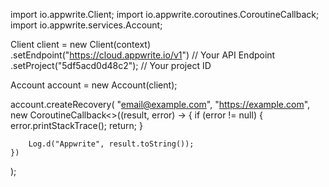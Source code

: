 import io.appwrite.Client;
import io.appwrite.coroutines.CoroutineCallback;
import io.appwrite.services.Account;

Client client = new Client(context)
    .setEndpoint("https://cloud.appwrite.io/v1") // Your API Endpoint
    .setProject("5df5acd0d48c2"); // Your project ID

Account account = new Account(client);

account.createRecovery(
    "email@example.com",
    "https://example.com",
    new CoroutineCallback<>((result, error) -> {
        if (error != null) {
            error.printStackTrace();
            return;
        }

        Log.d("Appwrite", result.toString());
    })
);